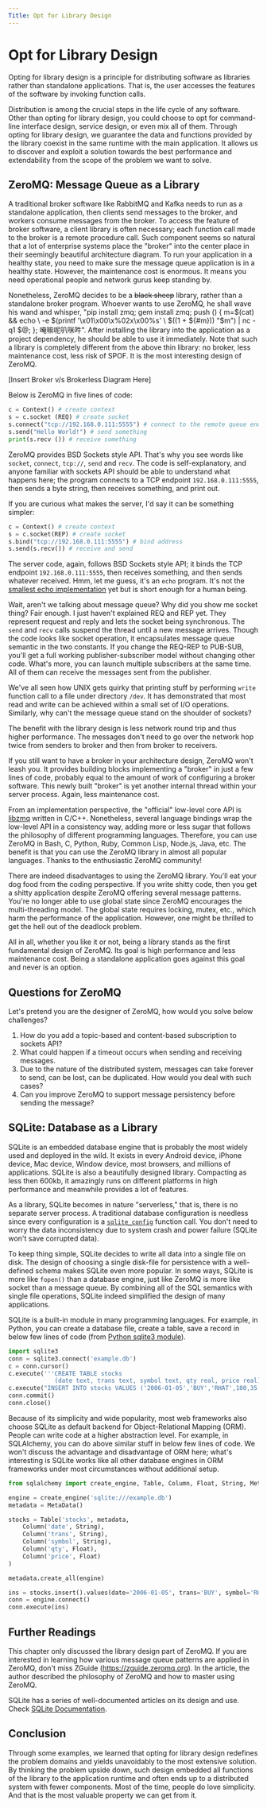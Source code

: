 ```yaml
---
Title: Opt for Library Design
---
```


# Opt for Library Design

Opting for library design is a principle for distributing software as libraries rather than standalone applications. That is, the user accesses the features of the software by invoking function calls.

Distribution is among the crucial steps in the life cycle of any software. Other than opting for library design, you could choose to opt for command-line interface design, service design, or even mix all of them. Through opting for library design, we guarantee the data and functions provided by the library coexist in the same runtime with the main application. It allows us to discover and exploit a solution towards the best performance and extendability from the scope of the problem we want to solve.

## ZeroMQ: Message Queue as a Library

A traditional broker software like RabbitMQ and Kafka needs to run as a standalone application, then clients send messages to the broker, and workers consume messages from the broker. To access the feature of broker software, a client library is often necessary; each function call made to the broker is a remote procedure call. Such component seems so natural that a lot of enterprise systems place the "broker" into the center place in their seemingly beautiful architecture diagram. To run your application in a healthy state, you need to make sure the message queue application is in a healthy state. However, the maintenance cost is enormous. It means you need operational people and network gurus keep standing by.

Nonetheless, ZeroMQ decides to be a ~~black sheep~~ library, rather than a standalone broker program. Whoever wants to use ZeroMQ, he shall wave his wand and whisper, "pip install zmq; gem install zmq; push () { m=$(cat) && echo \ -e $(printf '\\x01\\x00\\x%02x\\x00%s' \ $((1 + ${#m})) "$m") | nc -q1 $@; }; 唵嘛呢叭咪吽". After installing the library into the application as a project dependency, he should be able to use it immediately. Note that such a library is completely different from the above thin library: no broker, less maintenance cost, less risk of SPOF. It is the most interesting design of ZeroMQ.

[Insert Broker v/s Brokerless Diagram Here]

Below is ZeroMQ in five lines of code:

```python
c = Context() # create context
s = c.socket (REQ) # create socket
s.connect("tcp://192.168.0.111:5555") # connect to the remote queue endpoint
s.send("Hello World!") # send something
print(s.recv ()) # receive something
```

ZeroMQ provides BSD Sockets style API. That's why you see words like `socket`, `connect`, `tcp://`, `send` and `recv`. The code is self-explanatory, and anyone familiar with sockets API should be able to understand what happens here; the program connects to a TCP endpoint `192.168.0.111:5555`, then sends a byte string, then receives something, and print out.

If you are curious what makes the server, I'd say it can be something simpler:

```python
c = Context() # create context
s = c.socket(REP) # create socket
s.bind("tcp://192.168.0.111:5555") # bind address
s.send(s.recv()) # receive and send
```

The server code, again, follows BSD Sockets style API; it binds the TCP endpoint `192.168.0.111:5555`, then receives something, and then sends whatever received. Hmm, let me guess, it's an `echo` program. It's not the [smallest echo implementation](https://github.com/matz/streem/blob/master/examples/06echo.strm) yet but is short enough for a human being.

Wait, aren't we talking about message queue? Why did you show me socket thing? Fair enough. I just haven't explained REQ and REP yet. They represent request and reply and lets the socket being synchronous. The `send` and `recv` calls suspend the thread until a new message arrives. Though the code looks like socket operation, it encapsulates message queue semantic in the two constants. If you change the REQ-REP to PUB-SUB, you'll get a full working publisher-subscriber model without changing other code. What's more, you can launch multiple subscribers at the same time. All of them can receive the messages sent from the publisher.

We've all seen how UNIX gets quirky that printing stuff by performing `write` function call to a file under directory `/dev`. It has demonstrated that most read and write can be achieved within a small set of I/O operations. Similarly, why can't the message queue stand on the shoulder of sockets? 

The benefit with the library design is less network round trip and thus higher performance. The messages don't need to go over the network hop twice from senders to broker and then from broker to receivers.

If you still want to have a broker in your architecture design, ZeroMQ won't leash you. It provides building blocks implementing a "broker" in just a few lines of code, probably equal to the amount of work of configuring a broker software. This newly built "broker" is yet another internal thread within your server process. Again, less maintenance cost.

From an implementation perspective, the "official" low-level core API is [libzmq](https://github.com/zeromq/libzmq) written in C/C++. Nonetheless, several language bindings wrap the low-level API in a consistency way, adding more or less sugar that follows the philosophy of different programming languages. Therefore, you can use ZeroMQ in Bash, C, Python, Ruby, Common Lisp, Node.js, Java, etc. The benefit is that you can use the ZeroMQ library in almost all popular languages. Thanks to the enthusiastic ZeroMQ community!

There are indeed disadvantages to using the ZeroMQ library. You'll eat your dog food from the coding perspective. If you write shitty code, then you get a shitty application despite ZeroMQ offering several message patterns. You're no longer able to use global state since ZeroMQ encourages the multi-threading model. The global state requires locking, mutex, etc., which harm the performance of the application. However, one might be thrilled to get the hell out of the deadlock problem.

All in all, whether you like it or not, being a library stands as the first fundamental design of ZeroMQ. Its goal is high performance and less maintenance cost. Being a standalone application goes against this goal and never is an option.

## Questions for ZeroMQ

Let's pretend you are the designer of ZeroMQ, how would you solve below challenges?

1. How do you add a topic-based and content-based subscription to sockets API?
2. What could happen if a timeout occurs when sending and receiving messages.
3. Due to the nature of the distributed system, messages can take forever to send, can be lost, can be duplicated. How would you deal with such cases?
4. Can you improve ZeroMQ to support message persistency before sending the message?

## SQLite: Database as a Library

SQLite is an embedded database engine that is probably the most widely used and deployed in the wild. It exists in every Android device, iPhone device, Mac device, Window device, most browsers, and millions of applications. SQLite is also a beautifully designed library. Compacting as less then 600kb, it amazingly runs on different platforms in high performance and meanwhile provides a lot of features.

As a library, SQLite becomes in nature "serverless," that is, there is no separate server process. A traditional database configuration is needless since every configuration is a [`sqlite_config`](https://www.sqlite.org/c3ref/config.html) function call. You don't need to worry the data inconsistency due to system crash and power failure (SQLite won't save corrupted data).

To keep thing simple, SQLite decides to write all data into a single file on disk. The design of choosing a single disk-file for persistence with a well-defined schema makes SQLite even more popular. In some ways, SQLite is more like `fopen()` than a database engine, just like ZeroMQ is more like socket than a message queue.  By combining all of the SQL semantics with single file operations, SQLite indeed simplified the design of many applications.

SQLite is a built-in module in many programming languages. For example, in Python, you can create a database file, create a table, save a record in below few lines of code (from [Python sqlite3 module](https://docs.python.org/3/library/sqlite3.html)).

```python
import sqlite3
conn = sqlite3.connect('example.db')
c = conn.cursor()
c.execute('''CREATE TABLE stocks
             (date text, trans text, symbol text, qty real, price real)''')
c.execute("INSERT INTO stocks VALUES ('2006-01-05','BUY','RHAT',100,35.14)")
conn.commit()
conn.close()
```

Because of its simplicity and wide popularity, most web frameworks also choose SQLite as default backend for Object-Relational Mapping (ORM). People can write code at a higher abstraction level. For example, in SQLAlchemy, you can do above similar stuff in below few lines of code. We won't discuss the advantage and disadvantage of ORM here; what's interesting is SQLite works like all other database engines in ORM frameworks under most circumstances without additional setup.

```python
from sqlalchemy import create_engine, Table, Column, Float, String, MetaData, ForeignKey

engine = create_engine('sqlite:///example.db')
metadata = MetaData()

stocks = Table('stocks', metadata,
    Column('date', String),
    Column('trans', String),
    Column('symbol', String),
    Column('qty', Float),
    Column('price', Float)
)

metadata.create_all(engine)

ins = stocks.insert().values(date='2006-01-05', trans='BUY', symbol='RHAT', qty=100, price=35.14)
conn = engine.connect()
conn.execute(ins)
```

## Further Readings

This chapter only discussed the library design part of ZeroMQ. If you are interested in learning how various message queue patterns are applied in ZeroMQ, don't miss ZGuide (<https://zguide.zeromq.org>). In the article, the author described the philosophy of ZeroMQ and how to master using ZeroMQ.

SQLite has a series of well-documented articles on its design and use. Check [SQLite Documentation](https://www.sqlite.org/docs.html).

## Conclusion

Through some examples, we learned that opting for library design redefines the problem domains and yields unavoidably to the most extensive solution. By thinking the problem upside down, such design embedded all functions of the library to the application runtime and often ends up to a distributed system with fewer components. Most of the time, people do love simplicity. And that is the most valuable property we can get from it.
